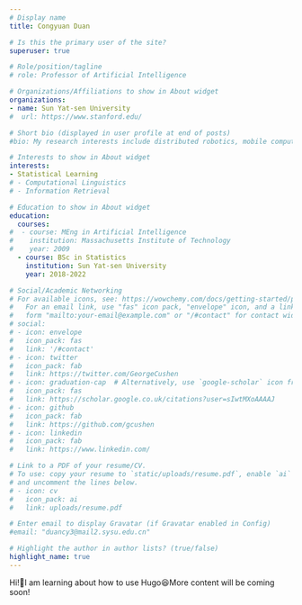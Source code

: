 ```yaml
---
# Display name
title: Congyuan Duan

# Is this the primary user of the site?
superuser: true

# Role/position/tagline
# role: Professor of Artificial Intelligence

# Organizations/Affiliations to show in About widget
organizations:
- name: Sun Yat-sen University
#  url: https://www.stanford.edu/

# Short bio (displayed in user profile at end of posts)
#bio: My research interests include distributed robotics, mobile computing and programmable  matter.

# Interests to show in About widget
interests:
- Statistical Learning
# - Computational Linguistics
# - Information Retrieval

# Education to show in About widget
education:
  courses:
#  - course: MEng in Artificial Intelligence
#    institution: Massachusetts Institute of Technology
#    year: 2009
  - course: BSc in Statistics
    institution: Sun Yat-sen University
    year: 2018-2022

# Social/Academic Networking
# For available icons, see: https://wowchemy.com/docs/getting-started/page-builder/#icons
#   For an email link, use "fas" icon pack, "envelope" icon, and a link in the
#   form "mailto:your-email@example.com" or "/#contact" for contact widget.
# social:
# - icon: envelope
#   icon_pack: fas
#   link: '/#contact'
# - icon: twitter
#   icon_pack: fab
#   link: https://twitter.com/GeorgeCushen
# - icon: graduation-cap  # Alternatively, use `google-scholar` icon from `ai` icon pack
#   icon_pack: fas
#   link: https://scholar.google.co.uk/citations?user=sIwtMXoAAAAJ
# - icon: github
#   icon_pack: fab
#   link: https://github.com/gcushen
# - icon: linkedin
#   icon_pack: fab
#   link: https://www.linkedin.com/

# Link to a PDF of your resume/CV.
# To use: copy your resume to `static/uploads/resume.pdf`, enable `ai` icons in `params.toml`, 
# and uncomment the lines below.
# - icon: cv
#   icon_pack: ai
#   link: uploads/resume.pdf

# Enter email to display Gravatar (if Gravatar enabled in Config)
#email: "duancy3@mail2.sysu.edu.cn"

# Highlight the author in author lists? (true/false)
highlight_name: true
---
```


Hi!:wave:I am learning about how to use Hugo:laughing:More content will be coming soon!

